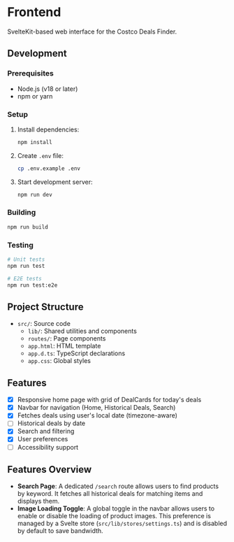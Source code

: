 # Frontend

SvelteKit-based web interface for the Costco Deals Finder.

## Development

### Prerequisites

- Node.js (v18 or later)
- npm or yarn

### Setup

1. Install dependencies:

   ```bash
   npm install
   ```

2. Create `.env` file:

   ```bash
   cp .env.example .env
   ```

3. Start development server:
   ```bash
   npm run dev
   ```

### Building

```bash
npm run build
```

### Testing

```bash
# Unit tests
npm run test

# E2E tests
npm run test:e2e
```

## Project Structure

- `src/`: Source code
  - `lib/`: Shared utilities and components
  - `routes/`: Page components
  - `app.html`: HTML template
  - `app.d.ts`: TypeScript declarations
  - `app.css`: Global styles

## Features

- [x] Responsive home page with grid of DealCards for today's deals
- [x] Navbar for navigation (Home, Historical Deals, Search)
- [x] Fetches deals using user's local date (timezone-aware)
- [ ] Historical deals by date
- [x] Search and filtering
- [x] User preferences
- [ ] Accessibility support

## Features Overview

- **Search Page**: A dedicated `/search` route allows users to find products by keyword. It fetches all historical deals for matching items and displays them.
- **Image Loading Toggle**: A global toggle in the navbar allows users to enable or disable the loading of product images. This preference is managed by a Svelte store (`src/lib/stores/settings.ts`) and is disabled by default to save bandwidth.
